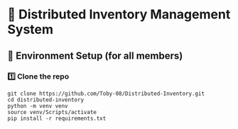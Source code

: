 # 🏬 Distributed Inventory Management System

## 🔧 Environment Setup (for all members)

### 1️⃣ Clone the repo
```Git bash
git clone https://github.com/Toby-08/Distributed-Inventory.git
cd distributed-inventory
python -m venv venv
source venv/Scripts/activate
pip install -r requirements.txt
